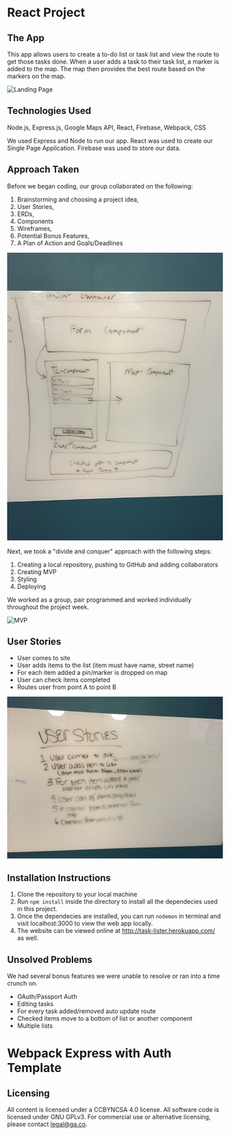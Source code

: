 # React Project

## The App
This app allows users to create a to-do list or task list and view the route to get those tasks done. When a user adds a task to their task list, a marker is added to the map. The map then provides the best route based on the markers on the map.

![Landing Page]()


## Technologies Used
Node.js, Express.js, Google Maps API, React, Firebase, Webpack, CSS

We used Express and Node to run our app. React was used to create our Single Page Application. Firebase was used to store our data. 


## Approach Taken
Before we began coding, our group collaborated on the following: 
1. Brainstorming and choosing a project idea,
2. User Stories,
3. ERDs,
4. Components
5. Wireframes,
6. Potential Bonus Features,
7. A Plan of Action and Goals/Deadlines


![Wireframes](public/images/components.jpg)

Next, we took a "divide and conquer" approach with the following steps:
1. Creating a local repository, pushing to GitHub and adding collaborators 
2. Creating MVP
3. Styling
4. Deploying

We worked as a group, pair programmed and worked individually throughout the project week.

![MVP](public/images/mvpbonus.jpg)

## User Stories
* User comes to site
* User adds items to the list (item must have name, street name)
* For each item  added a pin/marker is dropped on map
* User can check items completed
* Routes user from point A to point B

![User Stories](public/images/userstories.jpg)

## Installation Instructions
1. Clone the repository to your local machine
2. Run `npm install` inside the directory to install all the dependecies used in this project.
3. Once the dependecies are installed, you can run `nodemon` in terminal and visit localhost:3000 to view the web app locally.
4. The website can be viewed online at http://task-lister.herokuapp.com/ as well.


## Unsolved Problems
We had several bonus features we were unable to resolve or ran into a time crunch on.
* OAuth/Passport Auth
* Editing tasks
* For every task added/removed auto update route
* Checked items move to a bottom of list or another component
* Multiple lists



# Webpack Express with Auth Template


## Licensing
All content is licensed under a CC­BY­NC­SA 4.0 license.
All software code is licensed under GNU GPLv3. For commercial use or alternative licensing, please contact legal@ga.co.
